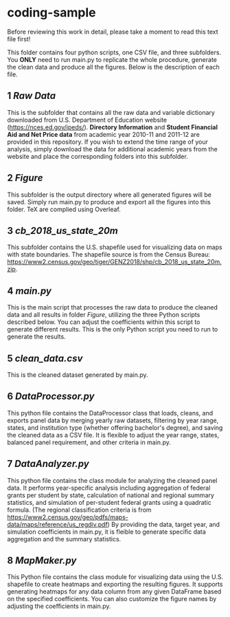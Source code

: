 # coding-sample

Before reviewing this work in detail, please take a moment to read this text file first!

This folder contains four python scripts, one CSV file, and three subfolders.
You **ONLY** need to run main.py to replicate the whole procedure, generate the clean data and produce all the figures.
Below is the description of each file.

## 1 *Raw Data*
This is the subfolder that contains all the raw data and variable dictionary downloaded from U.S. Department of Education website (https://nces.ed.gov/ipeds/).
**Directory Information** and **Student Financial Aid and Net Price data** from academic year 2010-11 and 2011-12 are provided in this repository.
If you wish to extend the time range of your analysis, simply download the data for additional academic years from the website 
and place the corresponding folders into this subfolder.

## 2 *Figure*
This subfolder is the output directory where all generated figures will be saved.
Simply run main.py to produce and export all the figures into this folder.
TeX are complied using Overleaf.

## 3 *cb_2018_us_state_20m*
This subfolder contains the U.S. shapefile used for visualizing data on maps with state boundaries.
The shapefile source is from the Census Bureau: https://www2.census.gov/geo/tiger/GENZ2018/shp/cb_2018_us_state_20m.zip.

## 4 *main.py*
This is the main script that processes the raw data to produce the cleaned data and all results in folder *Figure*, 
utilizing the three Python scripts described below. 
You can adjust the coefficients within this script to generate different results. 
This is the only Python script you need to run to generate the results.

## 5 *clean_data.csv*
This is the cleaned dataset generated by main.py.

## 6 *DataProcessor.py*
This python file contains the DataProcessor class that loads, cleans, and exports panel data 
by merging yearly raw datasets, filtering by year range, states, and institution type (whether offering bachelor's degree), and saving the cleaned data as a CSV file.
It is flexible to adjust the year range, states, balanced panel requirement, and other criteria in main.py.

## 7 *DataAnalyzer.py*
This python file contains the class module for analyzing the cleaned panel data. 
It performs year-specific analysis including aggregation of federal grants per student by state, calculation of national and regional summary statistics, 
and simulation of per-student federal grants using a quadratic formula. (The regional classification criteria is from https://www2.census.gov/geo/pdfs/maps-data/maps/reference/us_regdiv.pdf)
By providing the data, target year, and simulation coefficients in main.py, it is fleible to generate specific data aggregation and the summary statistics.

## 8 *MapMaker.py*
This Python file contains the class module for visualizing data using the U.S. shapefile to create heatmaps and exporting the resulting figures. 
It supports generating heatmaps for any data column from any given DataFrame based on the specified coefficients. 
You can also customize the figure names by adjusting the coefficients in main.py.
